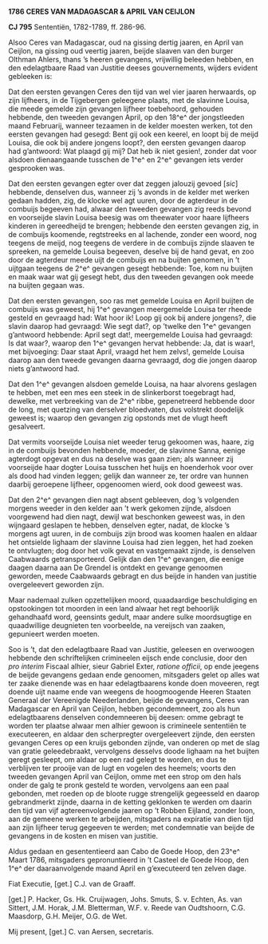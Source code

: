 **1786 CERES VAN MADAGASCAR & APRIL VAN CEIJLON**

**CJ 795** Sententiën, 1782-1789, ff. 286-96.

Alsoo Ceres van Madagascar, oud na gissing dertig jaaren, en April van
Ceijlon, na gissing oud veertig jaaren, beijde slaaven van den burger
Olthman Ahlers, thans ’s heeren gevangens, vrijwillig beleeden hebben,
en den edelagtbaare Raad van Justitie deeses gouvernements, wijders
evident gebleeken is:

Dat den eersten gevangen Ceres den tijd van wel vier jaaren herwaards,
op zijn lijfheers, in de Tijgebergen geleegene plaats, met de slavinne
Louisa, die meede gemelde zijn gevangen lijfheer toebehoord, gehouden
hebbende, den tweeden gevangen April, op den 18^e^ der jongstleeden
maand Februarij, wanneer tezaamen in de kelder moesten werken, tot den
eersten gevangen had gesegd: Bent gij ook een keerel, en loopt bij de
meijd Louisa, die ook bij andere jongens loopt?, den eersten gevangen
daarop had g’antwoord: Wat plaagd gij mij? Dat heb ik niet gesien!,
zonder dat voor alsdoen dienaangaande tusschen de 1^e^ en 2^e^ gevangen
iets verder gesprooken was.

Dat den eersten gevangen egter over dat zeggen jalouzij gevoed \[*sic*\]
hebbende, denselven dus, wanneer zij ’s avonds in de kelder met werken
gedaan hadden, zig, de klocke wel agt uuren, door de agterdeur in de
combuijs begeeven had, alwaar den tweeden gevangen zig reeds bevond en
voorseijde slavin Louisa beesig was om theewater voor haare lijfheers
kinderen in gereedheijd te brengen; hebbende den eersten gevangen zig,
in de combuijs koomende, regtstreeks en al lachende, zonder een woord,
nog teegens de meijd, nog teegens de verdere in de combuijs zijnde
slaaven te spreeken, na gemelde Louisa begeeven, deselve bij de hand
gevat, en zoo door de agterdeur meede uijt de combuijs en na buijten
genomen, in ’t uijtgaan teegens de 2^e^ gevangen gesegt hebbende: Toe,
kom nu buijten en maak waar wat gij gesegt hebt, dus den tweeden
gevangen ook meede na buijten gegaan was.

Dat den eersten gevangen, soo ras met gemelde Louisa en April buijten de
combuijs was geweest, hij 1^e^ gevangen meergemelde Louisa ter rheede
gesteld en gevraagd had: Wat hoor ik! Loop gij ook bij andere jongens?,
die slavin daarop had gevraagd: Wie segt dat?, op ’twelke den 1^e^
gevangen g’antwoord hebbende: April segt dat!, meergemelde Louisa had
gevraagd: Is dat waar?, waarop den 1^e^ gevangen hervat hebbende: Ja,
dat is waar!, met bijvoeging: Daar staat April, vraagd het hem zelvs!,
gemelde Louisa daarop aan den tweede gevangen daarna gevraagd, dog die
jongen daarop niets g’antwoord had.

Dat den 1^e^ gevangen alsdoen gemelde Louisa, na haar alvorens geslagen
te hebben, met een mes een steek in de slinkerborst toegebragt had,
dewelke, met verbreeking van de 2^e^ ribbe, gepenetreerd hebbende door
de long, met quetzing van derselver bloedvaten, dus volstrekt doodelijk
geweest is; waarop den gevangen zig opstonds met de vlugt heeft
gesalveert.

Dat vermits voorseijde Louisa niet weeder terug gekoomen was, haare, zig
in de combuijs bevonden hebbende, moeder, de slavinne Sanna, eenige
agterdogt opgevat en dus na deselve was gaan zien; als wanneer zij
voorseijde haar dogter Louisa tusschen het huijs en hoenderhok voor over
als dood had vinden leggen; gelijk dan wanneer ze, ter ordre van hunnen
daarbij geroepene lijfheer, opgenoomen wierd, ook dood geweest was.

Dat den 2^e^ gevangen dien nagt absent gebleeven, dog ’s volgenden
morgens weeder in den kelder aan ’t werk gekomen zijnde, alsdoen
voorgewend had dien nagt, dewijl wat beschonken geweest was, in den
wijngaard geslapen te hebben, denselven egter, nadat, de klocke ’s
morgens agt uuren, in de combuijs zijn brood was koomen haalen en aldaar
het ontsielde lighaam der slavinne Louisa had zien leggen, het had
zoeken te ontvlugten; dog door het volk gevat en vastgemaakt zijnde, is
denselven Caabwaards getransporteerd. Gelijk dan den 1^e^ gevangen, die
eenige daagen daarna aan De Grendel is ontdekt en gevange genoomen
geworden, meede Caabwaards gebragt en dus beijde in handen van justitie
overgeleevert geworden zijn.

Maar nademaal zulken opzettelijken moord, quaadaardige beschuldiging en
opstookingen tot moorden in een land alwaar het regt behoorlijk
gehandhaafd word, geensints gedult, maar andere sulke moordsugtige en
quaadwillige deugnieten ten voorbeelde, na vereijsch van zaaken,
gepunieert werden moeten.

Soo is ’t, dat den edelagtbaare Raad van Justitie, geleesen en
overwoogen hebbende den schriftelijken crimineelen eijsch ende
conclusie, door den *pro interim* Fiscaal alhier, sieur Gabriel Exter,
*ratione officii*, op ende jeegens de beijde gevangens gedaan ende
genoomen, mitsgaders gelet op alles wat ter zaake dienende was en haar
edelagtbaarens konde doen moveeren, regt doende uijt naame ende van
weegens de hoogmoogende Heeren Staaten Generaal der Vereenigde
Neederlanden, beijde de gevangens, Ceres van Madagascar en April van
Ceijlon, hebben gecondemneert, zoo als hun edelagtbaarens denselven
condemneeren bij deesen: omme gebragt te worden ter plaatse alwaar men
alhier gewoon is crimineele sententiën te executeeren, en aldaar den
scherpregter overgeleevert zijnde, den eersten gevangen Ceres op een
kruijs gebonden zijnde, van onderen op met de slag van gratie
geleedebraakt, vervolgens desselvs doode lighaam na het buijten geregt
gesleept, om aldaar op een rad gelegt te worden, en dus te verblijven
ter prooije van de lugt en vogelen des heemels; voorts den tweeden
gevangen April van Ceijlon, omme met een strop om den hals onder de galg
te pronk gesteld te worden, vervolgens aan een paal gebonden, met roeden
op de bloote rugge strengelijk gegeesseld en daarop gebrandmerkt zijnde,
daarna in de ketting geklonken te werden om daarin den tijd van vijf
agtereenvolgende jaaren op ’t Robben Eijland, zonder loon, aan de
gemeene werken te arbeijden, mitsgaders na expiratie van dien tijd aan
zijn lijfheer terug gegeeven te werden; met condemnatie van beijde de
gevangens in de kosten en misen van justitie.

Aldus gedaan en gesententieerd aan Cabo de Goede Hoop, den 23^e^ Maart
1786, mitsgaders gepronuntieerd in ’t Casteel de Goede Hoop, den 1^e^
der daaraanvolgende maand April en g’executeerd ten zelven dage.

Fiat Executie, \[get.\] C.J. van de Graaff.

\[get.\] P. Hacker, Gs. Hk. Cruijwagen, Johs. Smuts, S. v. Echten, As.
van Sittert, J.M. Horak, J.M. Bletterman, W.F. v. Reede van Oudtshoorn,
C.G. Maasdorp, G.H. Meijer, O.G. de Wet.

Mij present, \[get.\] C. van Aersen, secretaris.
